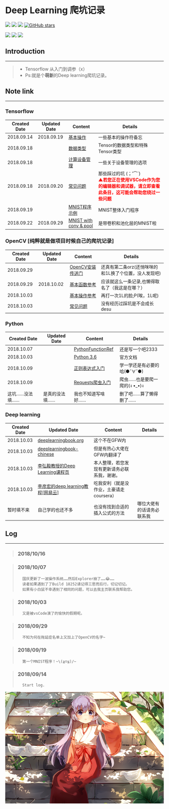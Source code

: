 # Deep Learning 爬坑记录
[![](https://img.shields.io/github/downloads/atom/atom/total.svg)](https://github.com/HanyuuFurude/TensorflowStudy/archive/master.zip)
[![](https://img.shields.io/github/issues/HanyuuFurude/TensorflowStudy.svg)](https://github.com/HanyuuFurude/TensorflowStudy/issues)
[![](https://img.shields.io/github/license/HanyuuFurude/TensorflowStudy.svg)](https://github.com/HanyuuFurude/TensorflowStudy/blob/master/LICENSE)
[![GitHub stars](https://img.shields.io/github/stars/HanyuuFurude/TensorflowStudy.svg)](https://github.com/HanyuuFurude/TensorflowStudy/stargazers)

![](https://img.shields.io/badge/language-Python_3.6-blue.svg)
![](https://img.shields.io/badge/package-Tensorflow-blue.svg)
![](https://img.shields.io/badge/package-OpenCV_python-blue.svg)
## Introduction
***
> - Tensorflow 从入门到调参（x）
> - Ps:就是个**萌新**的Deep learning爬坑记录。
## Note link
***
### Tensorflow
| Created Date | Updated Date                                                       | Content                                                                    | Details                                                                                                                                    |
| ------------ | ------------------------------------------------------------------ | -------------------------------------------------------------------------- | ------------------------------------------------------------------------------------------------------------------------------------------ |
| 2018.09.14   | 2018.09.19                                                         | [基本操作](studyNotes/tensorflow/Leadin/Leadin.md)                       | 一些基本的操作符备忘                                                                                                                       |
| 2018.09.18   || [数据类型](studyNotes/tensorflow/Tensor/Tensor.md)                 | Tensor的数据类型和特殊Tensor类型                                           |
| 2018.09.18   || [计算设备管理](studyNotes/tensorflow/DeviceManage/DeviceManage.md) | 一些关于设备管理的选项                                                     |
| 2018.09.18   | 2018.09.20                                                         | [常见问题](studyNotes/tensorflow/CommomQuestion/CommomQuestion.md)         | 那些踩过的坑 (；′⌒`)<br><font color=red>**▲若您正在使用VSCode作为您的编辑器和调试器，请立即查看此条目，这可能会帮助您绕过一些问题**</font> |
| 2018.09.19   || [MNIST程序示例](studyNotes/tensorflow/Example/Leadin.py)           | MNIST整体入门程序                                                          |
| 2018.09.22   | 2018.09.29                                                         | [MNIST with conv & pool](studyNotes/tensorflow/Example/MNIST_Conv&Pool.md) | 是带卷积和池化层的MNIST啦                                                                                                                  |
### OpenCV [纯粹就是做项目时候自己的爬坑记录]
| Created Date | Updated Date                                                                                                                                                        | Content                                                | Details                                         |
| ------------ | ------------------------------------------------------------------------------------------------------------------------------------------------------------------- | ------------------------------------------------------ | ----------------------------------------------- |
| 2018.09.29   || [OpenCV安装传送门](https://docs.opencv.org/3.0-beta/doc/py_tutorials/py_setup/py_table_of_contents_setup/py_table_of_contents_setup.html#py-table-of-content-setup) | 还真有第二条orz(还悄咪咪的和1L换了个位置，没人发现吧)  |
| 2018.09.29   | 2018.10.02                                                                                                                                                          | [基本函数参考](studyNotes/OpenCV/OpenCVFunctionRef.md) | 应该就这么一条记录,也懒得取名了（我这是在哪？） |
| 2018.10.03   || [基本操作参考](studyNotes/OpenCV/OpenCVBasicOperations.md)                                                                                                          | 再打一次1L的脸;P(唉，1L呢)                             |
| 2018.10.03   || [常见问题](studyNotes/OpenCV/OpenCVCommomQuestion.md)                                                                                                               | 没有经历过踩坑是不会成长desu                           |



### Python
| Created Date   | Updated Date                                                                  | Content                      | Details                |
| -------------- | ----------------------------------------------------------------------------- | ---------------------------- | ---------------------- |
| 2018.10.07     || [PythonFunctionRef](studyNotes/python/PythonFunctionRef/PythonFunctionRef.md) | 还是写一个吧2333             |
| 2018.10.03     || [Python 3.6](https://docs.python.org/3.6/)                                    | 官方文档                     |
| 2018.10.09     || [正则表达式入门](http://www.runoob.com/python3/python3-reg-expressions.html)  | 学一学还是有必要的哈(●ˇ∀ˇ●)  |
| 2018.10.09     || [Requests爬虫入门](https://blog.csdn.net/gyq1998/article/details/78583841)    | 爬虫……也是要爬一爬的(ง •_•)ง |
| 这坑……没法填…… | 是真的没法填……                                                                | 我也不知道写啥好……           | 删了吧……算了懒得删了…… |
### Deep learning
| Created Date | Updated Date                                                                                   | Content                                      | Details                    |
| ------------ | ---------------------------------------------------------------------------------------------- | -------------------------------------------- | -------------------------- |
| 2018.10.03   | [deeplearningbook.org](http://www.deeplearningbook.org/)                                       | 这个不在GFW内                                |
| 2018.10.03   | [deeplearningbook-chinese](https://github.com/exacity/deeplearningbook-chinese)                | 但是有热心大佬在GFW内翻译了                  |
| 2018.10.03   | [李弘毅教授的Deep Learning课程页](https://hanyuufurude.github.io/DeepLearing.html)             | 本人整理，若您发现有更新请务必联系我，谢谢。 |
| 2018.10.03   | [李彦宏的deep learning教程[网易云]](http://mooc.study.163.com/smartSpec/detail/1001319001.htm) | 吃我安利（就是没作业，土豪请走coursera）     |
| 暂时填不来   | 自己学的也还不多                                                                               | 也没有找到合适的插入公式的方法               | 哪位大佬有的话请务必联系我 |

## Log
***
> ### 2018/10/16
>       

> ### 2018/10/07
>       国庆更新了一波操作系统……然后Explorer崩了……😂……
>       读者如果遇到了了Build 18252请记得三思而后行，切记切记。  
>       如果有小白鼠不幸遇到了相同的问题，可以去我主页联系我帮助您。

> ### 2018/10/03
>       又是被vsCode演了的愉快的假期呢。

> ### 2018/09/29
>       不知为何在拖延症名单上又加上了OpenCV的名字~

> ### 2018/09/19
>       第一个MNIST程序！~\(≧▽≦)/~

> ### 2018/09/14
>       Start log.

![Hanyuu](studyNotes/rm.png)